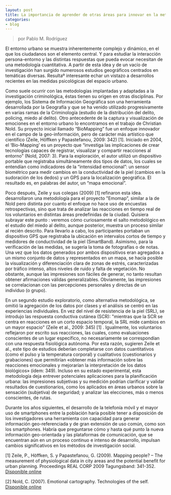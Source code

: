 ```yaml
---
layout: post
title: La importancia de aprender de otras áreas para innovar en la metodología (I)
categories:
- blog
---
```

> por Pablo M. Rodríguez

<p> El entorno urbano se muestra inherentemente complejo y dinámico, en el que los ciudadanos son el elemento central. Y para estudiar la interacción persona-entorno y las distintas respuestas que pueda evocar necesitan de una metodología cuantitativa. A partir de esta idea y de un vacío de investigación han surgido numerosos estudios geográficos centrados en temáticas diversas. Resultaº interesante echar un vistazo a desarrollos recientes en las medidas psicológicas del espacio urbano. </p>
<p> Como suele ocurrir con las metodologías implantadas y adaptadas a la investigación criminológica, éstas tienen su origen en otras disciplinas. Por ejemplo, los Sistema de Información Geográfica son una herramienta desarrollada por la Geografía y que se ha venido utilizado progresivamente en varias ramas de la Criminología (estudio de la distribución del delito, policing, miedo al delito). Otro antecedente de la captura y visualización de emociones en el entorno urbano lo encontramos en el trabajo de Christian Nold. Su proyecto inicial llamado “BioMapping” fue un enfoque innovador en el campo de la geo-información, pero de carácter más artístico que científico (Zeile, Höffken y Papastefanou, 2009: 342) [1]. Iniciado en 2004, el ‘Bio-Mapping’ es un proyecto que “investiga las implicaciones de crear tecnologías capaces de registrar, visualizar y compartir reacciones al entorno” (Nold, 2007: 3). Para la exploración, el autor utilizó un dispositivo portable que registraba simultáneamente dos tipos de datos, los cuales se entendían como indicadores de la “intensidad emocional”: un sensor biométrico para medir cambios en la conductividad de la piel (cambios en la sudoración de los dedos) y un GPS para la localización geográfica. El resultado es, en palabras del autor, un “mapa emocional”.</p>
<p>Poco después, Zeile y sus colegas (2009) [1] refinaron esta idea. desarrollaron una metodología para el proyecto "Emomap”, similar a la de Nold pero distinta por cuanto el enfoque no hace uso de encuestas retrospectivas, sino que trata de analizar las reacciones en tiempo real de los voluntarios en distintas áreas predefinidas de la ciudad. Quisiera subrayar este punto : veremos cómo curiosamente el salto metodológico en el estudio del miedo al delito, aunque posterior, muestra un proceso similar al recién descrito. Para llevarlo a cabo, los participantes portaban un dispositivo GPS que registraba la ubicación en intervalos cortos de tiempo y medidores de conductividad de la piel (SmartBand). Asimismo, para la verificación de las medidas, se sugería la toma de fotografías o de notas. Una vez que los datos generados por ambos dispositivos eran agregados a un mismo conjunto de datos y representados en un mapa, se hacía posible la visualización y diferenciación clara de zonas de estrés, caracterizadas por tráfico intenso, altos niveles de ruido y falta de vegetación. No obstante, aunque las impresiones son fáciles de generar, no tanto resultan obtener afirmaciones válidas generalizables. Obviamente, las impresiones se correlacionan con las percepciones personales y directas de un individuo (o grupo). </p>
<p> En un segundo estudio exploratorio, como alternativa metodológica, se omitió la agregación de los datos por clases y el análisis se centró en las experiencias individuales. En vez del nivel de resistencia de la piel (SRL), se introdujo las respuesta conductiva cutánea (SCR): "mientras que la SCR se centra en reacciones en un corto espacio temporal, la SRL mide cambios en un mayor espacio" (Zeile et al., 2009: 345) [1] . Igualmente, los voluntarios reflejaron por escrito sus reacciones, las cuales, como evaluaciones conscientes de un lugar específico, no necesariamente se correspondían con una respuesta fisiológica autónoma. Por esta razón, sugieren Zeile et al., este tipo de estudios deberían completarse con datos cuantitativos (como el pulso y la temperatura corporal) y cualitativos (cuestionarios y grabaciones) que permitirían «obtener más información sobre las reacciones emocionales y mejorarían la interpretación de los datos biológicos» (ídem: 349). Incluso en su estado experimental, esta metodología deja entrever potenciales aplicaciones para la planificación urbana: las impresiones subjetivas y su medición podrían clarificar y validar resultados de cuestionarios, como los aplicados en áreas urbanos sobre la sensación (subjetiva) de seguridad; y analizar las elecciones, más o menos conscientes, de rutas. </p>
<p> Durante los años siguientes, el desarrollo de la telefonía móvil y el mayor uso de smartphones entre la población haría posible tener a disposición de los investigadores una herramienta con capacidad para generar información geo-referenciada y de gran extensión de uso común, como son los smartphones. Habría que preguntarse cómo y hasta qué punto la nueva información geo-orientada y las plataformas de comunicación, que se encuentran aún en un proceso continuo e intenso de desarrollo, impulsan cambios significativos en los métodos de investigación social. </p>

<p> [1] Zeile, P., Höffken, S. y Papastefanou, G. (2009). Mapping people? – The measurement of physiological data in city areas and the potential benefit for urban planning. Proceedings REAL CORP 2009 Tagungsband: 341-352. <a href="http://www.corp.at/archive/CORP2009_78.pdf" target="_blank">Disponible online</a> </p>
<p>[2] Nold, C. (2007). Emotional cartography. Technologies of the self. <a href="http://emotionalcartography.net/EmotionalCartography.pdf" target="_blank">Disponible online</a></p>
